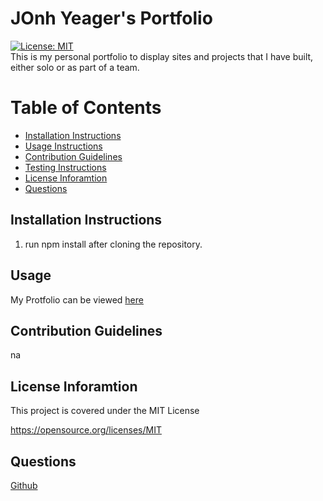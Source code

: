# JOnh Yeager's Portfolio
[![License: MIT](https://img.shields.io/badge/License-MIT-yellow.svg)](https://opensource.org/licenses/MIT)     
This is my personal portfolio to display sites and projects that I have built, either solo or as part of a team.


Table of Contents
=================
* [Installation Instructions](#installation-instructions)
* [Usage Instructions](#usage)
* [Contribution Guidelines](#contribution-guidelines)
* [Testing Instructions](#testing-instructions)
* [License Inforamtion](#license-inforamtion)
* [Questions](#questions)

## Installation Instructions
1.  run npm install after cloning the repository.

## Usage
My Protfolio can be viewed [here](https://yeagermeister.github.io/react_portfolio/)

## Contribution Guidelines
na

## License Inforamtion
This project is covered under the MIT License

https://opensource.org/licenses/MIT
## Questions
[Github](https://github.com/yeagermeister/react_portfolio)